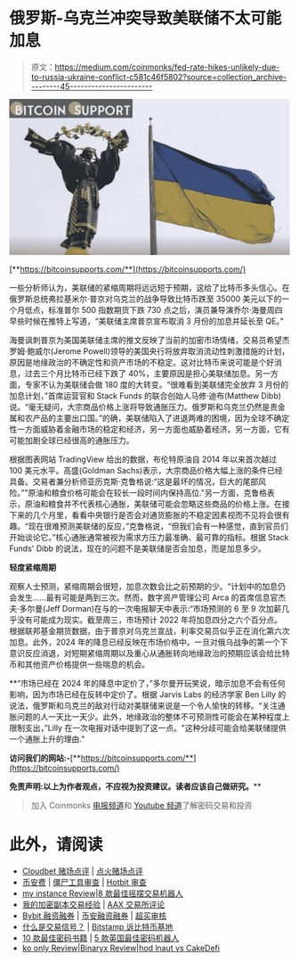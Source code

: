# 俄罗斯-乌克兰冲突导致美联储不太可能加息

> 原文：<https://medium.com/coinmonks/fed-rate-hikes-unlikely-due-to-russia-ukraine-conflict-c581c46f5802?source=collection_archive---------45----------------------->

![](img/ce5b19acddac2bb5cfc5ba7f19fea4bd.png)

[**https://bitcoinsupports.com/**](https://bitcoinsupports.com/)

一些分析师认为，美联储的紧缩周期将远远短于预期，这给了比特币多头信心。在俄罗斯总统弗拉基米尔·普京对乌克兰的战争导致比特币跌至 35000 美元以下的一个月低点，标准普尔 500 指数期货下跌 730 点之后，演员兼导演乔尔·海曼周四早些时候在推特上写道，“美联储主席普京宣布取消 3 月份的加息并延长至 QE。”

海曼讽刺普京为美国美联储主席的推文反映了当前的加密市场情绪，交易员希望杰罗姆·鲍威尔(Jerome Powell)领导的美国央行将放弃取消流动性刺激措施的计划，原因是地缘政治的不确定性和资产市场的不稳定。这对比特币来说可能是个好消息，过去三个月比特币已经下跌了 40%，主要原因是担心美联储加息。另一方面，专家不认为美联储会做 180 度的大转变。“很难看到美联储完全放弃 3 月份的加息计划，”首席运营官和 Stack Funds 的联合创始人马修·迪布(Matthew Dibb)说。“毫无疑问，大宗商品价格上涨将导致通胀压力。俄罗斯和乌克兰仍然是贵金属和农产品的主要出口国。”的确，美联储陷入了进退两难的困境，因为全球不确定性一方面威胁着金融市场的稳定和经济，另一方面也威胁着经济。另一方面，它有可能加剧全球已经很高的通胀压力。

根据图表网站 TradingView 给出的数据，布伦特原油自 2014 年以来首次越过 100 美元水平。高盛(Goldman Sachs)表示，大宗商品价格大幅上涨的条件已经具备。交易者兼分析师亚历克斯·克鲁格说:“这是最坏的情况，巨大的尾部风险。”"原油和粮食价格可能会在较长一段时间内保持高位."另一方面，克鲁格表示，原油和粮食并不代表核心通胀，美联储可能会忽略这些商品的价格上涨。在接下来的几个月里，看看中央银行是否会对通货膨胀的不稳定因素视而不见将会很有趣。“现在很难预测美联储的反应，”克鲁格说，“但我们会有一种感觉，直到官员们开始谈论它。”核心通胀通常被视为需求方压力最准确、最可靠的指标。根据 Stack Funds' Dibb 的说法，现在的问题不是美联储是否会加息，而是加息多少。

**轻度紧缩周期**

观察人士预测，紧缩周期会很短，加息次数会比之前预期的少。“计划中的加息仍会发生……最有可能是两到三次。然而，数字资产管理公司 Arca 的首席信息官杰夫·多尔曼(Jeff Dorman)在与的一次电报聊天中表示:“市场预测的 6 至 9 次加薪几乎没有可能成为现实。截至周三，市场预计 2022 年将加息四分之六个百分点。根据联邦基金期货数据，由于普京对乌克兰宣战，利率交易员似乎正在消化第六次加息。此外，2024 年的降息已经反映在市场价格中。一旦对俄乌战争的第一个下意识反应消退，对短期紧缩周期以及重心从通胀转向地缘政治的预期应该会给比特币和其他资产价格提供一些喘息的机会。

**“市场已经在 2024 年的降息中定价了，”多尔曼开玩笑说，暗示加息不会有任何影响，因为市场已经在反转中定价了。根据 Jarvis Labs 的经济学家 Ben Lilly 的说法，俄罗斯和乌克兰的敌对行动对美联储来说是一个令人愉快的转移。“关注通胀问题的人一天比一天少。此外，地缘政治的整体不可预测性可能会在某种程度上限制支出，”Lilly 在一次电报对话中提到了这一点。"这种分歧可能会给美联储提供一个通胀上升的理由."

**访问我们的网站:-**[**https://bitcoinsupports.com/**](https://bitcoinsupports.com/)

**免责声明:以上为作者观点，不应视为投资建议。读者应该自己做研究。****

> 加入 Coinmonks [电报频道](https://t.me/coincodecap)和 [Youtube 频道](https://www.youtube.com/c/coinmonks/videos)了解密码交易和投资

# 此外，请阅读

*   [Cloudbet 赌场点评](https://coincodecap.com/cloudbet-casino-review) | [点火赌场点评](https://coincodecap.com/ignition-casino-review)
*   [币安费](/coinmonks/binance-fees-8588ec17965) | [僵尸工具审查](/coinmonks/botcrypto-review-2021-build-your-own-trading-bot-coincodecap-6b8332d736c7) | [Hotbit 审查](/coinmonks/hotbit-review-cd5bec41dafb)
*   [my instance Review](https://coincodecap.com/myconstant-review)|[8 款最佳摇摆交易机器人](https://coincodecap.com/best-swing-trading-bots)
*   [我的加密副本交易经验](/coinmonks/my-experience-with-crypto-copy-trading-d6feb2ce3ac5) | [AAX 交易所评论](/coinmonks/aax-exchange-review-2021-67c5ea09330c)
*   [Bybit 融资融券](/coinmonks/bybit-margin-trading-e5071676244e) | [币安融资融券](/coinmonks/binance-margin-trading-c9eb5e9d2116) | [超买审核](/coinmonks/overbit-review-9446ed4f2188)
*   [什么是交易信号？](https://coincodecap.com/trading-signal) | [Bitstamp 诉比特币基地](https://coincodecap.com/bitstamp-coinbase)
*   [10 款最佳密码书籍](https://coincodecap.com/best-crypto-books) | [5 款英国最佳密码机器人](https://coincodecap.com/uk-trading-bots)
*   [ko only Review](https://coincodecap.com/koinly-review)|[Binaryx Review](https://coincodecap.com/binaryx-review)|[hod lnaut vs CakeDefi](https://coincodecap.com/hodlnaut-vs-cakedefi-vs-celsius)